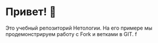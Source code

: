 # Привет! 👋

Это учебный репозиторий Нетологии. На его примере мы продемонстрируем работу с Fork
 и ветками в GIT. 
 f